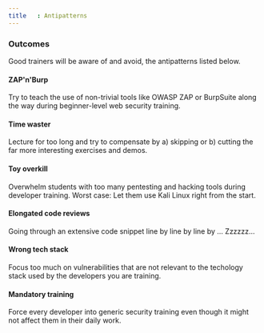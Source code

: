 ```yaml
---
title	: Antipatterns
---
```


### Outcomes

Good trainers will be aware of and avoid, the antipatterns listed below.

#### ZAP'n'Burp

Try to teach the use of non-trivial tools like OWASP ZAP or BurpSuite
along the way during beginner-level web security training.

#### Time waster

Lecture for too long and try to compensate
by a) skipping or b) cutting the far more interesting exercises and
demos.

#### Toy overkill

Overwhelm students with too many pentesting and hacking tools
during developer training. Worst case: Let them use Kali Linux right
from the start.

#### Elongated code reviews

Going through an extensive code snippet line by line by line by ...
Zzzzzz...

#### Wrong tech stack

Focus too much on vulnerabilities that are not relevant to the
techology stack used by the developers you are training.

#### Mandatory training

Force every developer into generic security training even though it
might not affect them in their daily work.

